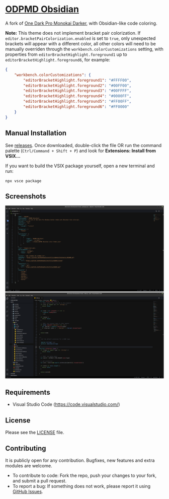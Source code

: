 # [ODPMD Obsidian](https://github.com/RanAwaySuccessfully/odpmdo)

A fork of [One Dark Pro Monokai Darker](https://github.com/eserozvataf/vscode-one-dark-pro-monokai-darker), with Obsidian-like code coloring.

**Note:** This theme does not implement bracket pair colorization. If `editor.bracketPairColorization.enabled` is set to `true`, only unexpected brackets will appear with a different color, all other colors will need to be manually overriden through the `workbench.colorCustomizations` setting, with properties from `editorBracketHighlight.foreground1` up to `editorBracketHighlight.foreground6`, for example:

```json
{
    "workbench.colorCustomizations": {
        "editorBracketHighlight.foreground1": "#FFFF00",
        "editorBracketHighlight.foreground2": "#00FF00",
        "editorBracketHighlight.foreground3": "#00FFFF",
        "editorBracketHighlight.foreground4": "#0000FF",
        "editorBracketHighlight.foreground5": "#FF00FF",
        "editorBracketHighlight.foreground6": "#FF0000"
    }
}
```

## Manual Installation
See [releases](https://github.com/RanAwaySuccessfully/odpmdo/releases). Once downloaded, double-click the file OR run the command palette (`Ctrl/Command + Shift + P`) and look for **Extensions: Install from VSIX...**

If you want to build the VSIX package yourself, open a new terminal and run:
```
npx vsce package
```

## Screenshots
![Screenshot 01](images/screenshots/ss01.png "Screenshot #01")
![Screenshot 02](images/screenshots/ss02.png "Screenshot #02")

## Requirements
* Visual Studio Code (https://code.visualstudio.com/)

## License
Please see the [LICENSE](LICENSE.txt) file.

## Contributing
It is publicly open for any contribution. Bugfixes, new features and extra modules are welcome.

* To contribute to code: Fork the repo, push your changes to your fork, and submit a pull request.
* To report a bug: If something does not work, please report it using [GitHub Issues](https://github.com/RanAwaySuccessfully/odpmdo/issues).